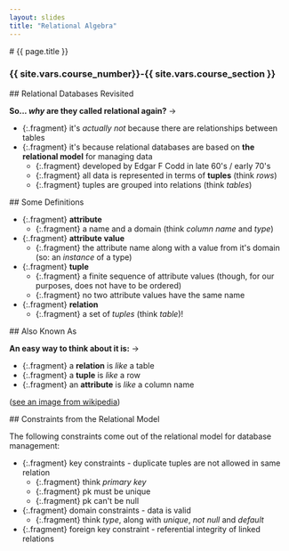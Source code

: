 ```yaml
---
layout: slides
title: "Relational Algebra"
---
```


<section markdown="block" class="intro-slide">
# {{ page.title }}

### {{ site.vars.course_number}}-{{ site.vars.course_section }}

<p><small></small></p>
</section>

<section markdown="block">
## Relational Databases Revisited

__So... _why_ are they called relational again?__ &rarr;

* {:.fragment} it's _actually not_ because there are relationships between tables
* {:.fragment} it's because relational databases are based on __the relational model__ for managing data 
	* {:.fragment} developed by Edgar F Codd in late 60's / early 70's
	* {:.fragment} all data is represented in terms of __tuples__ (think _rows_)
	* {:.fragment} tuples are grouped into relations (think _tables_)

</section>
<section markdown="block">
## Some Definitions


* {:.fragment} __attribute__
	* {:.fragment} a name and a domain (think _column name_ and _type_)
* {:.fragment} __attribute value__
	* {:.fragment} the attribute name along with a value from it's domain (so: an _instance_ of a type)
* {:.fragment} __tuple__ 
	* {:.fragment} a finite sequence of attribute values (though, for our purposes, does not have to be ordered)
	* {:.fragment} no two attribute values have the same name
* {:.fragment} __relation__
	* {:.fragment} a set of _tuples_ (think _table_)!


</section>

<section markdown="block">
## Also Known As

__An easy way to think about it is:__ &rarr;

* {:.fragment} a __relation__ is _like_ a table
* {:.fragment} a __tuple__ is _like_ a row
* {:.fragment} an __attribute__ is _like_ a column name

([see an image from wikipedia](https://en.wikipedia.org/wiki/Relation_(database)#/media/File:Relational_database_terms.svg))

</section>

<section markdown="block">
## Constraints from the Relational Model

The following constraints come out of the relational model for database management:

* {:.fragment} key constraints - duplicate tuples are not allowed in same relation 
	* {:.fragment} think _primary key_
	* {:.fragment} pk must be unique
	* {:.fragment} pk can't be null
* {:.fragment} domain constraints - data is valid 
	* {:.fragment} think _type_, along with _unique_, _not null_ and _default_
* {:.fragment} foreign key constraint - referential integrity of linked relations



</section>

